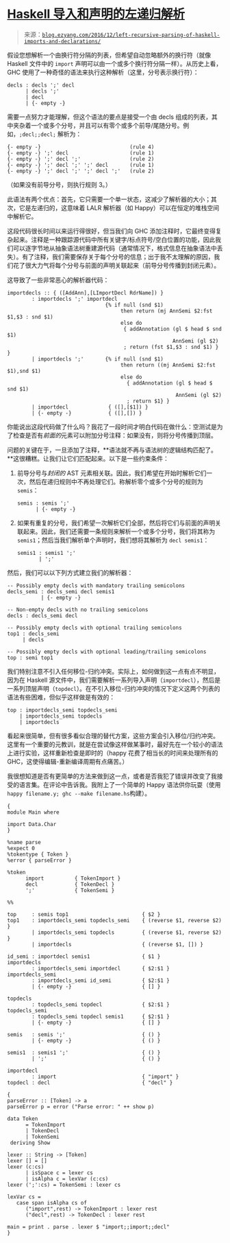 <!--yml

类别: 未分类

日期: 2024-07-01 18:17:03

-->

# [Haskell 导入和声明的左递归解析](http://blog.ezyang.com/2016/12/left-recursive-parsing-of-haskell-imports-and-declarations/)

> 来源：[`blog.ezyang.com/2016/12/left-recursive-parsing-of-haskell-imports-and-declarations/`](http://blog.ezyang.com/2016/12/left-recursive-parsing-of-haskell-imports-and-declarations/)

假设您想解析一个由换行符分隔的列表，但希望自动忽略额外的换行符（就像 Haskell 文件中的 `import` 声明可以由一个或多个换行符分隔一样）。从历史上看，GHC 使用了一种奇怪的语法来执行这种解析（这里，分号表示换行符）：

```
decls : decls ';' decl
      | decls ';'
      | decl
      | {- empty -}

```

需要一点努力才能理解，但这个语法的要点是接受一个由 decls 组成的列表，其中夹杂着一个或多个分号，并且可以有零个或多个前导/尾随分号。例如，`;decl;;decl;` 解析为：

```
{- empty -}                             (rule 4)
{- empty -} ';' decl                    (rule 1)
{- empty -} ';' decl ';'                (rule 2)
{- empty -} ';' decl ';' ';' decl       (rule 1)
{- empty -} ';' decl ';' ';' decl ';'   (rule 2)

```

（如果没有前导分号，则执行规则 3。）

此语法有两个优点：首先，它只需要一个单一状态，这减少了解析器的大小；其次，它是左递归的，这意味着 LALR 解析器（如 Happy）可以在恒定的堆栈空间中解析它。

这段代码很长时间以来运行得很好，但当我们向 GHC 添加注释时，它最终变得复杂起来。注释是一种跟踪源代码中所有关键字/标点符号/空白位置的功能，因此我们可以逐字节地从抽象语法树重建源代码（通常情况下，格式信息在抽象语法中丢失）。有了注释，我们需要保存关于每个分号的信息；出于我不太理解的原因，我们花了很大力气将每个分号与前面的声明关联起来（前导分号传播到封闭元素）。

这导致了一些非常恶心的解析器代码：

```
importdecls :: { ([AddAnn],[LImportDecl RdrName]) }
        : importdecls ';' importdecl
                                {% if null (snd $1)
                                     then return (mj AnnSemi $2:fst $1,$3 : snd $1)
                                     else do
                                      { addAnnotation (gl $ head $ snd $1)
                                                      AnnSemi (gl $2)
                                      ; return (fst $1,$3 : snd $1) } }
        | importdecls ';'       {% if null (snd $1)
                                     then return ((mj AnnSemi $2:fst $1),snd $1)
                                     else do
                                       { addAnnotation (gl $ head $ snd $1)
                                                       AnnSemi (gl $2)
                                       ; return $1} }
        | importdecl             { ([],[$1]) }
        | {- empty -}            { ([],[]) }

```

你能说出这段代码做了什么吗？我花了一段时间才明白代码在做什么：空测试是为了检查是否有*前面的*元素可以附加分号注释：如果没有，则将分号传播到顶层。

问题的关键在于，一旦添加了注释，**语法就不再与语法树的逻辑结构匹配了。**这很糟糕。让我们让它们匹配起来。以下是一些约束条件：

1.  前导分号与*封闭的* AST 元素相关联。因此，我们希望在开始时解析它们一次，然后在递归规则中不再处理它们。称解析零个或多个分号的规则为 `semis`：

    ```
    semis : semis ';'
          | {- empty -}

    ```

1.  如果有重复的分号，我们希望一次解析它们全部，然后将它们与前面的声明关联起来。因此，我们还需要一条规则来解析一个或多个分号，我们将其称为 `semis1`；然后当我们解析单个声明时，我们想将其解析为 `decl semis1`：

    ```
    semis1 : semis1 ';'
           | ';'

    ```

然后，我们可以以下列方式建立我们的解析器：

```
-- Possibly empty decls with mandatory trailing semicolons
decls_semi : decls_semi decl semis1
           | {- empty -}

-- Non-empty decls with no trailing semicolons
decls : decls_semi decl

-- Possibly empty decls with optional trailing semicolons
top1 : decls_semi
     | decls

-- Possibly empty decls with optional leading/trailing semicolons
top : semi top1

```

我们特别注意不引入任何移位-归约冲突。实际上，如何做到这一点有点不明显，因为在 Haskell 源文件中，我们需要解析一系列导入声明（`importdecl`），然后是一系列顶层声明（`topdecl`）。在不引入移位-归约冲突的情况下定义这两个列表的语法有些困难，但似乎这样做是有效的：

```
top : importdecls_semi topdecls_semi
    | importdecls_semi topdecls
    | importdecls

```

看起来很简单，但有很多看似合理的替代方案，这些方案会引入移位/归约冲突。这里有一个重要的元教训，就是在尝试像这样做某事时，最好先在一个较小的语法上进行实验，这样重新检查是即时的（happy 花费了相当长的时间来处理所有的 GHC，这使得编辑-重新编译周期有点痛苦。）

我很想知道是否有更简单的方法来做到这一点，或者是否我犯了错误并改变了我接受的语言集。在评论中告诉我。我附上了一个简单的 Happy 语法供你玩耍（使用`happy filename.y; ghc --make filename.hs`构建）。

```
{
module Main where

import Data.Char
}

%name parse
%expect 0
%tokentype { Token }
%error { parseError }

%token
      import          { TokenImport }
      decl            { TokenDecl }
      ';'             { TokenSemi }

%%

top     : semis top1                        { $2 }
top1    : importdecls_semi topdecls_semi    { (reverse $1, reverse $2) }
        | importdecls_semi topdecls         { (reverse $1, reverse $2) }
        | importdecls                       { (reverse $1, []) }

id_semi : importdecl semis1                 { $1 }
importdecls
        : importdecls_semi importdecl       { $2:$1 }
importdecls_semi
        : importdecls_semi id_semi          { $2:$1 }
        | {- empty -}                       { [] }

topdecls
        : topdecls_semi topdecl             { $2:$1 }
topdecls_semi
        : topdecls_semi topdecl semis1      { $2:$1 }
        | {- empty -}                       { [] }

semis   : semis ';'                         { () }
        | {- empty -}                       { () }

semis1  : semis1 ';'                        { () }
        | ';'                               { () }

importdecl
        : import                            { "import" }
topdecl : decl                              { "decl" }

{
parseError :: [Token] -> a
parseError p = error ("Parse error: " ++ show p)

data Token
      = TokenImport
      | TokenDecl
      | TokenSemi
 deriving Show

lexer :: String -> [Token]
lexer [] = []
lexer (c:cs)
      | isSpace c = lexer cs
      | isAlpha c = lexVar (c:cs)
lexer (';':cs) = TokenSemi : lexer cs

lexVar cs =
   case span isAlpha cs of
      ("import",rest) -> TokenImport : lexer rest
      ("decl",rest) -> TokenDecl : lexer rest

main = print . parse . lexer $ "import;;import;;decl"
}

```

